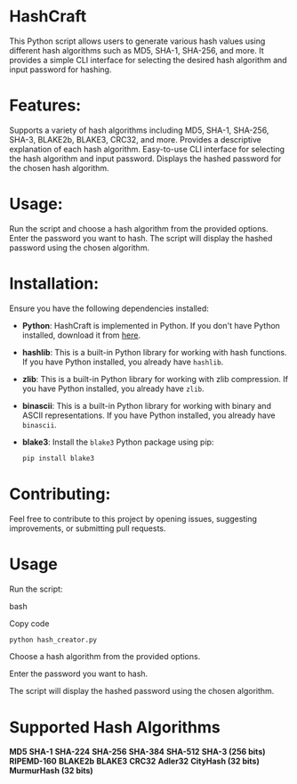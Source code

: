 # HashCraft
This Python script allows users to generate various hash values using different hash algorithms such as MD5, SHA-1, SHA-256, and more. It provides a simple CLI interface for selecting the desired hash algorithm and input password for hashing.

# Features:
Supports a variety of hash algorithms including MD5, SHA-1, SHA-256, SHA-3, BLAKE2b, BLAKE3, CRC32, and more.
Provides a descriptive explanation of each hash algorithm.
Easy-to-use CLI interface for selecting the hash algorithm and input password.
Displays the hashed password for the chosen hash algorithm.

# Usage:
Run the script and choose a hash algorithm from the provided options.
Enter the password you want to hash.
The script will display the hashed password using the chosen algorithm.

# Installation:

Ensure you have the following dependencies installed:

- **Python**: HashCraft is implemented in Python. If you don't have Python installed, download it from [here](https://www.python.org/downloads/).

- **hashlib**: This is a built-in Python library for working with hash functions. If you have Python installed, you already have `hashlib`.

- **zlib**: This is a built-in Python library for working with zlib compression. If you have Python installed, you already have `zlib`.

- **binascii**: This is a built-in Python library for working with binary and ASCII representations. If you have Python installed, you already have `binascii`.

- **blake3**: Install the `blake3` Python package using pip:
  ```bash
  pip install blake3

# Contributing:
Feel free to contribute to this project by opening issues, suggesting improvements, or submitting pull requests.

# Usage
Run the script:

bash

Copy code
  ```bash
  python hash_creator.py
```
Choose a hash algorithm from the provided options.

Enter the password you want to hash.

The script will display the hashed password using the chosen algorithm.

# Supported Hash Algorithms
**MD5**
**SHA-1**
**SHA-224**
**SHA-256**
**SHA-384**
**SHA-512**
**SHA-3 (256 bits)**
**RIPEMD-160**
**BLAKE2b**
**BLAKE3**
**CRC32**
**Adler32**
**CityHash (32 bits)**
**MurmurHash (32 bits)**

